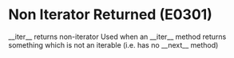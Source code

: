 # Non Iterator Returned (E0301)

\_\_iter\_\_ returns non-iterator Used when an \_\_iter\_\_ method
returns something which is not an iterable (i.e. has no \_\_next\_\_
method)
